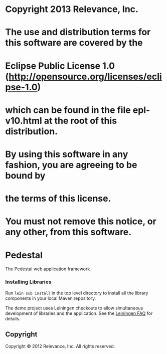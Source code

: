 # Copyright 2013 Relevance, Inc.

# The use and distribution terms for this software are covered by the
# Eclipse Public License 1.0 (http://opensource.org/licenses/eclipse-1.0)
# which can be found in the file epl-v10.html at the root of this distribution.
#
# By using this software in any fashion, you are agreeing to be bound by
# the terms of this license.
#
# You must not remove this notice, or any other, from this software.

Pedestal
========

The Pedestal web application framework

### Installing Libraries ###


Run `lein sub install` in the top level directory to install all the
library components in your local Maven repository.

The demo project uses Leiningen checkouts to allow simultaneous
development of libraries and the application. See the [Leiningen FAQ](https://github.com/technomancy/leiningen/blob/master/doc/FAQ.md)
for details.

Copyright
----------------------------------------

Copyright © 2012 Relevance, Inc. All rights reserved.
